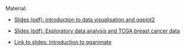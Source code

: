 Material:

* [Slides (pdf): introduction to data visualisation and ggplot2](https://github.com/kasparmartens/2018_12_bham/blob/master/2018_10_18_slides.pdf)

* [Slides (pdf): Exploratory data analysis and TCGA breast cancer data](https://github.com/kasparmartens/2018_12_bham/blob/master/2018_12_04_slides.pdf)

* [Link to slides: Introduction to gganimate](https://htmlpreview.github.io/?https://raw.githubusercontent.com/kasparmartens/2018_10_gganimate/master/slides.html)
